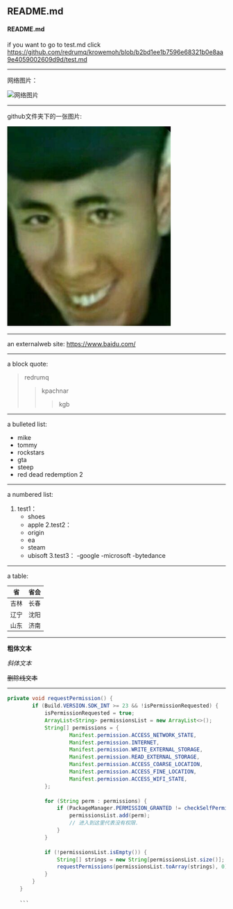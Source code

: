 
## README.md
####  README.md


if you want to go to test.md
click https://github.com/redrumq/krowemoh/blob/b2bd1ee1b7596e68321b0e8aa9e4059002609d9d/test.md

---


网络图片：

![网络图片](http://i0.hdslb.com/bfs/article/125d882c379c965539fb528f31bdfc8c24713a82.jpg)



---


github文件夹下的一张图片:

![avatar](https://github.com/redrumq/krowemoh/blob/28e21ffb9dccee9695ac458110211afc440642c8/ddd.png)


---


an externalweb site:
<https://www.baidu.com/>



---




a block quote:
>redrumq
> > kpachnar
> > > kgb


---



 a bulleted list:
+ mike
+ tommy
+ rockstars
+ gta
+ steep
+ red dead redemption 2


---



a numbered list:


1. test1：
    - shoes
    - apple
2.test2：
    - origin
    - ea
    - steam
    - ubisoft
3.test3：
    -google
    -microsoft
    -bytedance
    
    
 ---
    
 


a table:

| 省   | 省会  |
|  ----  | ----  |
| 吉林  | 长春 |
| 辽宁  | 沈阳 |
| 山东  |  济南|



---


**粗体文本**

*斜体文本*

~~删除线文本~~



---

```java
private void requestPermission() {
        if (Build.VERSION.SDK_INT >= 23 && !isPermissionRequested) {
            isPermissionRequested = true;
            ArrayList<String> permissionsList = new ArrayList<>();
            String[] permissions = {
                    Manifest.permission.ACCESS_NETWORK_STATE,
                    Manifest.permission.INTERNET,
                    Manifest.permission.WRITE_EXTERNAL_STORAGE,
                    Manifest.permission.READ_EXTERNAL_STORAGE,
                    Manifest.permission.ACCESS_COARSE_LOCATION,
                    Manifest.permission.ACCESS_FINE_LOCATION,
                    Manifest.permission.ACCESS_WIFI_STATE,
            };

            for (String perm : permissions) {
                if (PackageManager.PERMISSION_GRANTED != checkSelfPermission(perm)) {
                    permissionsList.add(perm);
                    // 进入到这里代表没有权限.
                }
            }

            if (!permissionsList.isEmpty()) {
                String[] strings = new String[permissionsList.size()];
                requestPermissions(permissionsList.toArray(strings), 0);
            }
        }
    }
    
    ```
    
    
    



    







